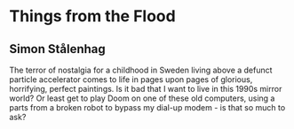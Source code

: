 # Things from the Flood
## Simon Stålenhag
The terror of nostalgia for a childhood in Sweden living above a defunct particle accelerator comes to life in pages upon pages of glorious, horrifying, perfect paintings. Is it bad that I want to live in this 1990s mirror world? Or least get to play Doom on one of these old computers, using a parts from a broken robot to bypass my dial-up modem - is that so much to ask?

